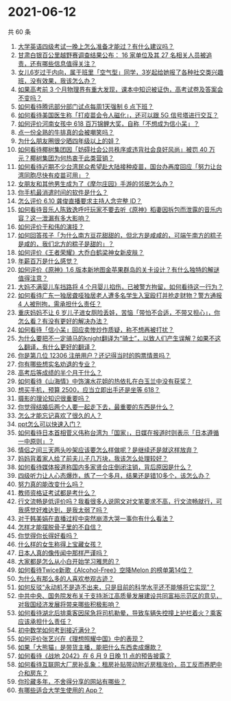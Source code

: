 # 2021-06-12

共 60 条

<!-- BEGIN -->
<!-- 最后更新时间 Sat Jun 12 2021 02:06:49 GMT+0800 (China Standard Time) -->

1. [大学英语四级考试一晚上怎么准备才能过？有什么建议吗？](https://www.zhihu.com/question/360759673)
2. [甘肃白银百公里越野赛调查结果公布： 16 家单位及其 27
   名相关人员被追责，还有哪些信息值得关注？](https://www.zhihu.com/question/464487115)
3. [女儿6岁过于内向，属于班里「空气型」同学，3岁起给她报了各种社交类兴趣班，没有效果，我该怎么办？](https://www.zhihu.com/question/464021053)
4. [如果高考前 3
   个月物理界有重大发现，课本中知识被证伪，高考试卷及答案会不变吗？](https://www.zhihu.com/question/463553981)
5. [如何看待腾讯部分部门试点每周1天强制 6 点下班？](https://www.zhihu.com/question/464450515)
6. [如何看待美国医生称「打疫苗会令人磁化」，还可以跟 5G
   信号塔进行交互？](https://www.zhihu.com/question/464299413)
7. [如何评价河南女孩中 618 百万锦鲤大奖，自称「不想成为信小呆」？](https://www.zhihu.com/question/464239351)
8. [点一份全熟的牛排真的会被嘲笑吗？](https://www.zhihu.com/question/58762730)
9. [为什么朋友圈很少晒四年级以上的娃？](https://www.zhihu.com/question/462953490)
10. [如何看待椰树集团因「妨碍社会公共秩序或违背社会良好风尚」被罚 40
    万元？椰树集团为何热衷于此类营销？](https://www.zhihu.com/question/464473879)
11. [如何看待近期不少台湾民众希望赴大陆接种疫苗，国台办再度回应「努力让台湾同胞尽快有疫苗可用」？](https://www.zhihu.com/question/464418798)
12. [女朋友和其他男生成为了《摩尔庄园》手游的邻居怎么办？](https://www.zhihu.com/question/463203335)
13. [你手机最消遣时间的软件是什么？](https://www.zhihu.com/question/355195888)
14. [怎么评价 6.10 龚俊直播要求主持人念完整 ID？](https://www.zhihu.com/question/464365051)
15. [如何看待音乐人陈致逸呼吁玩家不要去听《原神》稻妻因拆包而泄露的音乐内容？这一泄漏有多大影响？](https://www.zhihu.com/question/464281976)
16. [如何评价于和伟的演技？](https://www.zhihu.com/question/48335002)
17. [如何回答孩子「为什么南方豆花甜甜的，但北方是咸咸的，可端午南方的粽子是咸的，我们北方的粽子是甜的」？](https://www.zhihu.com/question/463726781)
18. [如何评价《王者荣耀》大乔白鹤梁神女新皮肤？](https://www.zhihu.com/question/464267687)
19. [年薪百万是什么感觉？](https://www.zhihu.com/question/394637216)
20. [如何评价《原神》1.6
    版本新地图金苹果群岛的关卡设计？有什么独特的解谜值得注意？](https://www.zhihu.com/question/464407978)
21. [大妈不满婴儿车挡路将 4
    个月婴儿掐伤，已被警方拘留，如何看待这一行为？](https://www.zhihu.com/question/464404071)
22. [如何看待广东一独居聋哑独居老人遭多名学生入室殴打并抢走财物？警方通报 4
    人被刑拘，需承担什么责任？](https://www.zhihu.com/question/464245440)
23. [重庆妈妈不让 6
    岁儿子进女厕险丢娃，苦恼「带怕不合适，不带又担心」，你怎么看？有没有更好的解决办法？](https://www.zhihu.com/question/463835106)
24. [如何看待「信小呆」回应卖惨炒作质疑，称不想再被打扰？](https://www.zhihu.com/question/463236322)
25. [为什么要把不一定骑马的knight翻译为“骑士”，以致人们产生误解？如果不这么翻译，有什么更好的翻译？](https://www.zhihu.com/question/454202202)
26. [你是第几位 12306 注册用户？还记得当时的购票情景吗？](https://www.zhihu.com/question/464291082)
27. [你有哪些想实名劝退的专业？](https://www.zhihu.com/question/463744125)
28. [高考后等成绩的半个月干什么？](https://www.zhihu.com/question/463996138)
29. [如何看待《山海情》中饰演水花姐的热依扎在白玉兰中没有获奖？](https://www.zhihu.com/question/464344108)
30. [想买手机，预算 2500，应当立即出手还是坐等 618？](https://www.zhihu.com/question/449010803)
31. [摄影的理论知识很重要吗？](https://www.zhihu.com/question/440382270)
32. [你觉得结婚后两个人要一起走下去，最重要的东西是什么？](https://www.zhihu.com/question/462707693)
33. [怎么才能忘记喜欢了很久的人？](https://www.zhihu.com/question/456682944)
34. [ppt怎么可以快速入门？](https://www.zhihu.com/question/344423145)
35. [如何看待日本首相菅义伟称台湾为「国家」，日媒在报道时则表示「日本遵循一中原则」？](https://www.zhihu.com/question/464290695)
36. [情侣之间三天两头吵架应该要怎么样做呢？是继续还是就这样放弃？](https://www.zhihu.com/question/306964200)
37. [妈妈背着家人给了前夫儿子几万块，我该怎么处理较好？](https://www.zhihu.com/question/463949860)
38. [如何看待媒体报道称国内多家贤合庄倒闭注销，背后原因是什么？](https://www.zhihu.com/question/464128187)
39. [四级听力让人心态爆炸，练了一个多月，结果还是错10多个，该怎么办？](https://www.zhihu.com/question/433197471)
40. [努力真的能改变什么吗？](https://www.zhihu.com/question/463071441)
41. [教师资格证考试都是考什么？](https://www.zhihu.com/question/314936018)
42. [行文流畅是低评价吗？我看很多人说网文对文笔要求不高，行文流畅就行，可我感觉好难达到，是我太弱了吗？](https://www.zhihu.com/question/463769238)
43. [对于韩美娟在直播过程中突然崩溃大哭一事你有什么看法？](https://www.zhihu.com/question/463914779)
44. [怎样才能摆脱骨子里的不自信？](https://www.zhihu.com/question/327333707)
45. [你觉得你长得好看吗？](https://www.zhihu.com/question/429414606)
46. [什么样的女生称得上宝藏女孩？](https://www.zhihu.com/question/315331056)
47. [日本人真的像传闻中那样严谨吗？](https://www.zhihu.com/question/20347612)
48. [大家都是怎么从小白开始学习雅思的？](https://www.zhihu.com/question/288558270)
49. [如何看待Twice新歌《Alcohol-Free》空降Melon
    的榜单第14位？](https://www.zhihu.com/question/464114702)
50. [为什么有那么多的人喜欢参观古迹？](https://www.zhihu.com/question/290915559)
51. [如何反驳“永动机不是造不出来，只是目前的科学水平还不能够将它实现”？](https://www.zhihu.com/question/459256609)
52. [中共中央、国务院发布关于支持浙江高质量发展建设共同富裕示范区的意见，对我国经济发展将带来哪些积极影响？](https://www.zhihu.com/question/464319522)
53. [如何看待湖北后排乘客因尿急将司机勒晕，导致车辆失控撞上护栏着火？乘客应该承担什么责任？](https://www.zhihu.com/question/463527409)
54. [初中数学如何考到接近满分？](https://www.zhihu.com/question/268169984)
55. [如何评价张艺兴在《理想照耀中国》中的表现？](https://www.zhihu.com/question/464195351)
56. [如果「大熊猫」是带货主播，能把什么东西卖成爆款？](https://www.zhihu.com/question/464055248)
57. [如何看待《战地 2042》在 6 月 9 日晚 11
    点的预告披露？](https://www.zhihu.com/question/464165512)
58. [如何看待互联网大厂房补乱象：租房补贴带动附近房租涨价，员工反而养肥中介和房东？](https://www.zhihu.com/question/464358170)
59. [你珍藏多年，不舍得分享的网站有哪些？](https://www.zhihu.com/question/387667065)
60. [有哪些适合大学生使用的 App？](https://www.zhihu.com/question/21482079)

<!-- END -->
